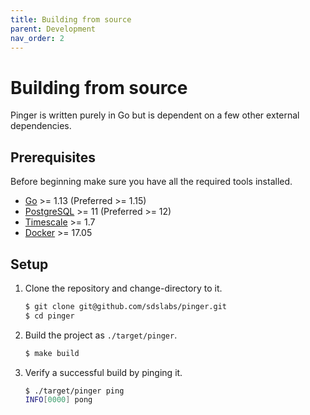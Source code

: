 ```yaml
---
title: Building from source
parent: Development
nav_order: 2
---
```


# Building from source

Pinger is written purely in Go but is dependent on a few other external
dependencies.

## Prerequisites

Before beginning make sure you have all the required tools installed.

- [Go](https://golang.org/doc/install) >= 1.13 (Preferred >= 1.15)
- [PostgreSQL](https://www.postgresql.org/download/) >= 11 (Preferred >= 12)
- [Timescale](https://docs.timescale.com/latest/getting-started/installation) >= 1.7
- [Docker](https://docs.docker.com/get-docker/) >= 17.05

## Setup

1. Clone the repository and change-directory to it.

   ```sh
   $ git clone git@github.com/sdslabs/pinger.git
   $ cd pinger
   ```

1. Build the project as `./target/pinger`.

   ```sh
   $ make build
   ```

1. Verify a successful build by pinging it.
   ```sh
   $ ./target/pinger ping
   INFO[0000] pong
   ```
